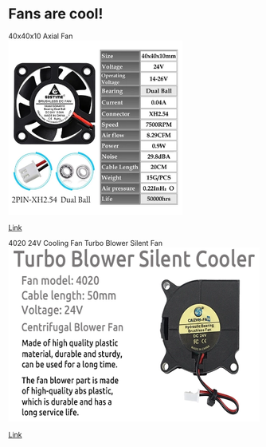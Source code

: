 # Fans are cool!

40x40x10 Axial Fan  
<img src="../images/Gdstime-24V-40x40x10mm.webp" width=350 height=350 title="Fan" />

[Link](https://www.aliexpress.us/item/2251832540325686.html?gatewayAdapt=glo2usa4itemAdapt)

4020 24V Cooling Fan Turbo Blower Silent Fan  
<img src="../images/FYSETC.webp" width=600 height=350 title="Fan" />  

 [Link](https://www.aliexpress.us/item/3256804897353097.html?spm=a2g0o.productlist.main.11.2f60BWtiBWtiBl&algo_pvid=77597551-ba13-4ae9-9154-103a4752aec1&algo_exp_id=77597551-ba13-4ae9-9154-103a4752aec1-5&pdp_npi=4%40dis%21USD%214.23%210.99%21%21%214.23%21%21%4021038ed817041449443638653e696b%2112000031582495022%21sea%21US%210%21AB&curPageLogUid=XARN7ILN8PyX)
